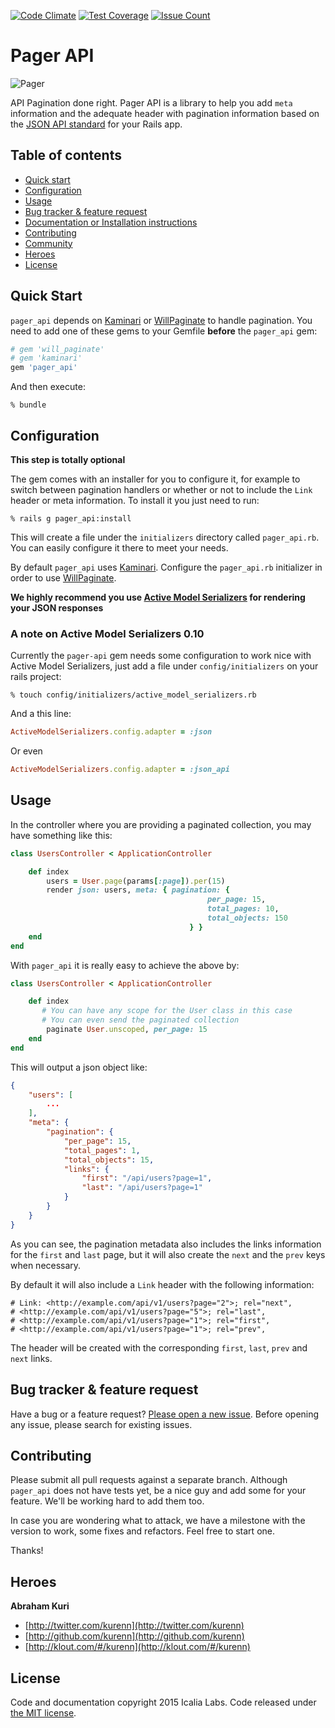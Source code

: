 [![Code Climate](https://codeclimate.com/repos/5716a784f58374007c000951/badges/e6194632db1d8a1e40bc/gpa.svg)](https://codeclimate.com/repos/5716a784f58374007c000951/feed)
[![Test Coverage](https://codeclimate.com/repos/5716a784f58374007c000951/badges/e6194632db1d8a1e40bc/coverage.svg)](https://codeclimate.com/repos/5716a784f58374007c000951/coverage)
[![Issue Count](https://codeclimate.com/repos/5716a784f58374007c000951/badges/e6194632db1d8a1e40bc/issue_count.svg)](https://codeclimate.com/repos/5716a784f58374007c000951/feed)

# Pager API

![Pager](http://iplp.com/pagers/images/448/Gold+Alphanumeric+Pager+-+2871+-+3+-+400.jpg)

API Pagination done right. Pager API is a library to help you add `meta` information and the adequate header with pagination information based on the [JSON API standard](http://jsonapi.org) for your Rails app.

## Table of contents
- [Quick start](#quick-start)
- [Configuration](#configuration)
- [Usage](#usage)
- [Bug tracker & feature request](#bug-tracker-&-feature-request)
- [Documentation or Installation instructions](#documentation)
- [Contributing](#contributing)
- [Community](#community)
- [Heroes](#heroes)
- [License](#license)


## Quick Start

`pager_api` depends on [Kaminari](https://github.com/amatsuda/kaminari) or [WillPaginate](https://github.com/mislav/will_paginate) to handle pagination. You need to add one of these gems to your Gemfile **before** the `pager_api` gem:

```ruby
# gem 'will_paginate'
# gem 'kaminari'
gem 'pager_api'
```

And then execute:

```console
% bundle
```

## Configuration

**This step is totally optional**

The gem comes with an installer for you to configure it, for example to switch between pagination handlers or whether or not to include the `Link` header or meta information. To install it you just need to run:

```console
% rails g pager_api:install
```

This will create a file under the `initializers` directory called `pager_api.rb`. You can easily configure it there to meet your needs.

By default `pager_api` uses [Kaminari](https://github.com/amatsuda/kaminari). Configure the `pager_api.rb` initializer in order to use [WillPaginate](https://github.com/mislav/will_paginate).

**We highly recommend you use [Active Model Serializers](https://github.com/rails-api/active_model_serializers) for rendering your JSON responses**

### A note on Active Model Serializers 0.10

Currently the `pager-api` gem needs some configuration to work nice with
Active Model Serializers, just add a file under `config/initializers` on
your rails project:

```console
% touch config/initializers/active_model_serializers.rb
```

And a this line:

```ruby
ActiveModelSerializers.config.adapter = :json
```

Or even

```ruby
ActiveModelSerializers.config.adapter = :json_api
```

## Usage

In the controller where you are providing a paginated collection, you may have something like this:

```ruby
class UsersController < ApplicationController

	def index
		users = User.page(params[:page]).per(15)
		render json: users, meta: { pagination: { 
											per_page: 15,
											total_pages: 10,
											total_objects: 150
										} }
	end
end
```

With `pager_api` it is really easy to achieve the above by:

```ruby
class UsersController < ApplicationController

	def index
	   # You can have any scope for the User class in this case
	   # You can even send the paginated collection
		paginate User.unscoped, per_page: 15 
	end
end
```

This will output a json object like:

```json
{
    "users": [
    	...
    ],
    "meta": {
        "pagination": {
            "per_page": 15,
            "total_pages": 1,
            "total_objects": 15,
            "links": {
                "first": "/api/users?page=1",
                "last": "/api/users?page=1"
            }
        }
    }
}
```

As you can see, the pagination metadata also includes the links information for the `first` and `last` page, but it will also create the `next` and the `prev` keys when necessary.

By default it will also include a `Link` header with the following information:

```
# Link: <http://example.com/api/v1/users?page="2">; rel="next",
# <http://example.com/api/v1/users?page="5">; rel="last",
# <http://example.com/api/v1/users?page="1">; rel="first",
# <http://example.com/api/v1/users?page="1">; rel="prev",
```

The header will be created with the corresponding `first`, `last`, `prev` and `next` links.

## Bug tracker & feature request

Have a bug or a feature request? [Please open a new issue](https://github.com/IcaliaLabs/pager-api/issues). Before opening any issue, please search for existing issues.

## Contributing

Please submit all pull requests against a separate branch. Although `pager_api` does not have tests yet, be a nice guy and add some for your feature. We'll be working hard to add them too.

In case you are wondering what to attack, we have a milestone with the version to work, some fixes and refactors. Feel free to start one.

Thanks!

## Heroes

**Abraham Kuri**

+ [http://twitter.com/kurenn](http://twitter.com/kurenn)
+ [http://github.com/kurenn](http://github.com/kurenn)
+ [http://klout.com/#/kurenn](http://klout.com/#/kurenn)

## License

Code and documentation copyright 2015 Icalia Labs. Code released under [the MIT license](LICENSE).
